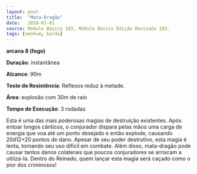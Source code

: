 ```yaml
---
layout: post
title:  "Mata-Dragão"
date:   2018-01-01
source: Módulo Básico 183, Módulo Básico Edição Revisada 193.
tags: [nenhum, bardo]
---
```


**arcana 8 (fogo)**

**Duração**: instantânea

**Alcance**: 90m

**Teste de Resistência**: Reflexos reduz à metade.

**Área**: explosão com 30m de raio

**Tempo de Execução**: 3 rodadas

Esta é uma das mais poderosas magias de destruição existentes. Após entoar longos cânticos, o conjurador dispara pelas mãos uma carga de energia que voa até um ponto desejado e então explode, causando 20d12+20 pontos de dano.
Apesar de seu poder destrutivo, esta magia é lenta, tornando seu uso difícil em combate. Além disso, mata-dragão pode causar tantos danos colaterais que poucos conjuradores se arriscam a utilizá-la. Dentro do Reinado, quem lançar esta magia será caçado como o pior dos criminosos!
